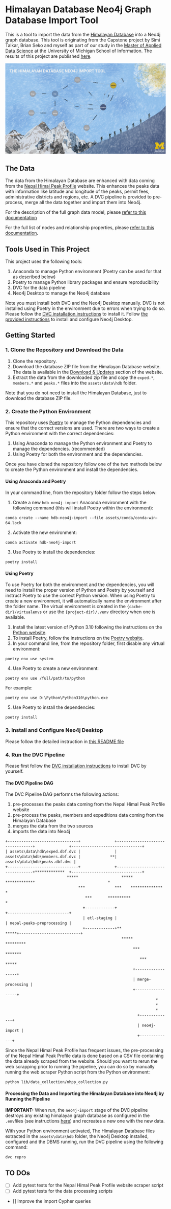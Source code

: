 # Himalayan Database Neo4j Graph Database Import Tool
This is a tool to import the data from the [Himalayan Database](https://www.himalayandatabase.com/) into a Neo4j 
graph database. This tool is originating from the Capstone project by Simi Talkar, Brian Seko and myself as part of our
study in the [Master of Applied Data Science](https://www.si.umich.edu/programs/master-applied-data-science) at the 
University of Michigan School of Information. The results of this project are published 
[here](http://umsi-mads-capstone-himalayas.s3-website-eu-west-1.amazonaws.com/index.html).

![](docs/neo4j-import-tool-header.jpg)

## The Data
The data from the Himalayan Database are enhanced with data coming from the 
[Nepal Himal Peak Profile](https://nepalhimalpeakprofile.org/) website. This enhances the peaks data with information
like latitude and longitude of the peaks, permit fees, administrative districts and regions, etc. A DVC pipeline is
provided to pre-process, merge all the data together and import them into Neo4j.

For the description of the full graph data model, please [refer to this documentation](docs/NEO4J_DATABASE.md)

For the full list of nodes and relationship properties, please [refer to this documentation](docs/SCHEMA.md).
## Tools Used in This Project
This project uses the following tools:
1. Anaconda to manage Python environment (Poetry can be used for that as described below)
2. Poetry to manage Python library packages and ensure reproducibility
3. DVC for the data pipeline
4. Neo4j Desktop to manage the Neo4j database

Note you must install both DVC and the Neo4j Desktop manually. DVC is not installed using Poetry in the environment due 
to errors when trying to do so. Please follow the [DVC installation instructions](https://dvc.org/doc/install/windows) 
to install it. Follow [the provided instructions](docs/NEOJ_SETUP.md) to install and configure Neo4j Desktop.
## Getting Started
### 1. Clone the Repository and Download the Data
1. Clone the repository.
2. Download the database ZIP file from the Himalayan Database website. The data is available in the
[Download & Updates](https://www.himalayandatabase.com/downloads.html) section of the website.
3. Extract the data from the downloaded zip file and copy the `exped.*`, `members.*` and `peaks.*` files into the
`assets\data\hdb` folder.

Note that you do not need to install the Himalayan Database, just to download the database ZIP file.
### 2. Create the Python Environment
This repository uses [Poetry](https://python-poetry.org) to manage the Python dependencies and ensure that the correct 
versions are used. There are two ways to create a Python environment with the correct dependencies: 
1. Using Anaconda to manage the Python environment and Poetry to manage the dependencies. (recommended)
2. Using Poetry for both the environment and the dependencies.

Once you have cloned the repository follow one of the two methods below to create the Python environment and
install the dependencies.
#### Using Anaconda and Poetry
In your command line, from the repository folder follow the steps below:
1. Create a new `hdb-neo4j-import` Anaconda environment with the following command (this will install Poetry within 
the environment):
```
conda create --name hdb-neo4j-import --file assets/conda/conda-win-64.lock
```
2. Activate the new environment:
```
conda activate hdb-neo4j-import
```
3. Use Poetry to install the dependencies:
```
poetry install
```
#### Using Poetry
To use Poetry for both the environment and the dependencies, you will need to install the proper version of Python and 
Poetry by yourself and instruct Poetry to use the correct Python version. When using Poetry to create a new environment,
it will automatically name the environment after the folder name. The virtual environment is created in the 
`{cache-dir}/virtualenvs`  or use the `{project-dir}/.venv` directory when one is available.

1. Install the latest version of Python 3.10 following the instructions on the 
[Python website](https://www.python.org/downloads/).
2. To install Poetry, follow the instructions on the [Poetry website](https://python-poetry.org/docs/#installation).
3. In your command line, from the repository folder, first disable any virtual environment:
```
poetry env use system
```
4. Use Poetry to create a new environment:
```
poetry env use /full/path/to/python
```
For example:
```
poetry env use D:\Python\Python310\python.exe
```
5. Use Poetry to install the dependencies:
```
poetry install
```
### 3. Install and Configure Neo4j Desktop
Please follow the detailed instruction in [this README file](docs/NEOJ_SETUP.md)
### 4. Run the DVC Pipeline
Please first follow the [DVC installation instructions](https://dvc.org/doc/install/windows) to install DVC by yourself.
#### The DVC Pipeline DAG
The DVC Pipeline DAG performs the following actions:
1. pre-processes the peaks data coming from the Nepal Himal Peak Profile website
2. pre-process the peaks, members and expeditions data coming from the Himalayan Database
3. merges the data from the two sources
4. imports the data into Neo4j

```
+-------------------------------+               +---------------------------------+               +-------------------------------+
| assets\data\hdb\exped.dbf.dvc |               | assets\data\hdb\members.dbf.dvc |             **| assets\data\hdb\peaks.dbf.dvc |
+-------------------------------+               +---------------------------------+*************  +-------------------------------+
                           *****                   *****             *************                                *
                                ***             ***    **************                                             *
                                   ***       **********                                                           *
                                  +-------------+                                                   +---------------------------+
                                  | etl-staging |                                                   | nepal-peaks-preprocessing |
                                  +-------------+**                                            *****+---------------------------+
                                                   *****                              *********
                                                        ***                    *******
                                                           ***            *****
                                                        +------------------+
                                                        | merge-processing |
                                                        +------------------+
                                                                  *
                                                                  *
                                                                  *
                                                          +--------------+
                                                          | neo4j-import |
                                                          +--------------+
```

Since the Nepal Himal Peak Profile has frequent issues, the pre-processing of the Nepal Himal Peak Profile data is done 
based on a CSV file containing the data already scraped from the website. Should you want to rerun the web scrapping 
prior to running the pipeline, you can do so by manually running the web scraper Python script from the Python 
environment:
```
python lib/data_collection/nhpp_collection.py
```
#### Processing the Data and Importing the Himalayan Database into Neo4j by Running the Pipeline
__IMPORTANT:__ When run, the `neo4j-import` stage of the DVC pipeline destroys any existing himalayan graph database
as configured in the `.env`files (see instructions [here](docs/NEOJ_SETUP.md)) and recreates a new one with the new 
data.

With your Python environment activated, The Himalayan Database files extracted in the `assets\data\hdb` folder, the
Neo4j Desktop installed, configured and the DBMS running, run the DVC pipeline using the following command:
```
dvc repro
```
## TO DOs
- [ ] Add pytest tests for the Nepal Himal Peak Profile website scraper script
- [ ] Add pytest tests for the data processing scripts
- [] Improve the import Cypher queries